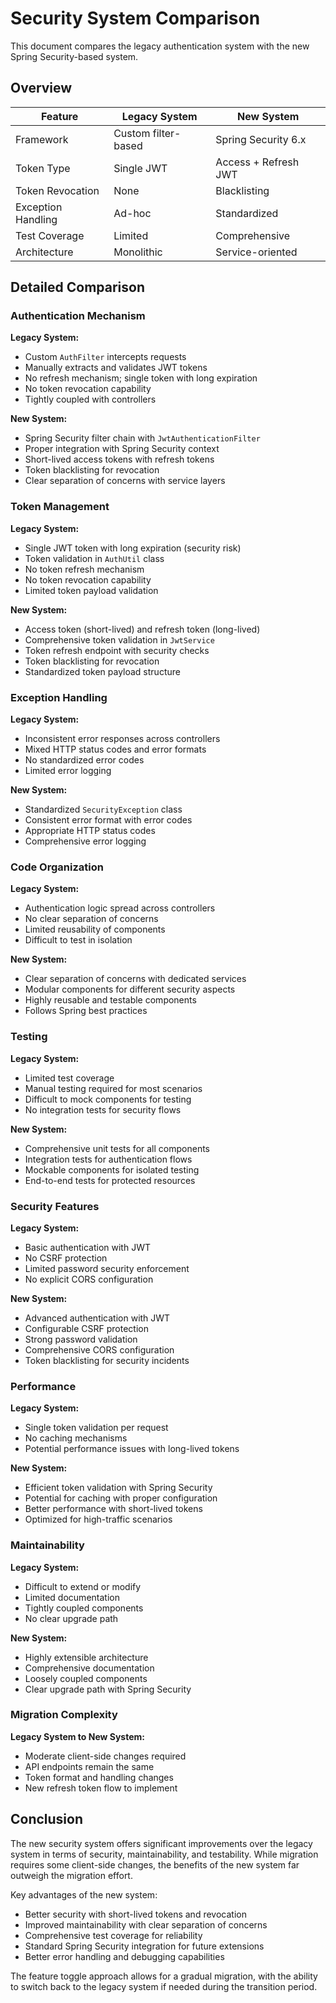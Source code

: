 # Security System Comparison

This document compares the legacy authentication system with the new Spring Security-based system.

## Overview

| Feature | Legacy System | New System |
|---------|--------------|------------|
| Framework | Custom filter-based | Spring Security 6.x |
| Token Type | Single JWT | Access + Refresh JWT |
| Token Revocation | None | Blacklisting |
| Exception Handling | Ad-hoc | Standardized |
| Test Coverage | Limited | Comprehensive |
| Architecture | Monolithic | Service-oriented |

## Detailed Comparison

### Authentication Mechanism

**Legacy System:**
- Custom `AuthFilter` intercepts requests
- Manually extracts and validates JWT tokens
- No refresh mechanism; single token with long expiration
- No token revocation capability
- Tightly coupled with controllers

**New System:**
- Spring Security filter chain with `JwtAuthenticationFilter`
- Proper integration with Spring Security context
- Short-lived access tokens with refresh tokens
- Token blacklisting for revocation
- Clear separation of concerns with service layers

### Token Management

**Legacy System:**
- Single JWT token with long expiration (security risk)
- Token validation in `AuthUtil` class
- No token refresh mechanism
- No token revocation capability
- Limited token payload validation

**New System:**
- Access token (short-lived) and refresh token (long-lived)
- Comprehensive token validation in `JwtService`
- Token refresh endpoint with security checks
- Token blacklisting for revocation
- Standardized token payload structure

### Exception Handling

**Legacy System:**
- Inconsistent error responses across controllers
- Mixed HTTP status codes and error formats
- No standardized error codes
- Limited error logging

**New System:**
- Standardized `SecurityException` class
- Consistent error format with error codes
- Appropriate HTTP status codes
- Comprehensive error logging

### Code Organization

**Legacy System:**
- Authentication logic spread across controllers
- No clear separation of concerns
- Limited reusability of components
- Difficult to test in isolation

**New System:**
- Clear separation of concerns with dedicated services
- Modular components for different security aspects
- Highly reusable and testable components
- Follows Spring best practices

### Testing

**Legacy System:**
- Limited test coverage
- Manual testing required for most scenarios
- Difficult to mock components for testing
- No integration tests for security flows

**New System:**
- Comprehensive unit tests for all components
- Integration tests for authentication flows
- Mockable components for isolated testing
- End-to-end tests for protected resources

### Security Features

**Legacy System:**
- Basic authentication with JWT
- No CSRF protection
- Limited password security enforcement
- No explicit CORS configuration

**New System:**
- Advanced authentication with JWT
- Configurable CSRF protection
- Strong password validation
- Comprehensive CORS configuration
- Token blacklisting for security incidents

### Performance

**Legacy System:**
- Single token validation per request
- No caching mechanisms
- Potential performance issues with long-lived tokens

**New System:**
- Efficient token validation with Spring Security
- Potential for caching with proper configuration
- Better performance with short-lived tokens
- Optimized for high-traffic scenarios

### Maintainability

**Legacy System:**
- Difficult to extend or modify
- Limited documentation
- Tightly coupled components
- No clear upgrade path

**New System:**
- Highly extensible architecture
- Comprehensive documentation
- Loosely coupled components
- Clear upgrade path with Spring Security

### Migration Complexity

**Legacy System to New System:**
- Moderate client-side changes required
- API endpoints remain the same
- Token format and handling changes
- New refresh token flow to implement

## Conclusion

The new security system offers significant improvements over the legacy system in terms of security, maintainability, and testability. While migration requires some client-side changes, the benefits of the new system far outweigh the migration effort.

Key advantages of the new system:
- Better security with short-lived tokens and revocation
- Improved maintainability with clear separation of concerns
- Comprehensive test coverage for reliability
- Standard Spring Security integration for future extensions
- Better error handling and debugging capabilities

The feature toggle approach allows for a gradual migration, with the ability to switch back to the legacy system if needed during the transition period.


